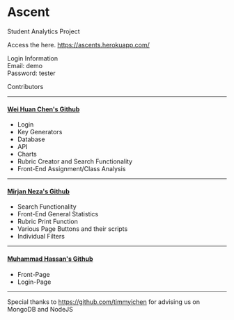 # Ascent
Student Analytics Project

Access the here.
https://ascents.herokuapp.com/

Login Information
<br>
Email: demo
<br>
Password: tester


Contributors
<hr>

#### [Wei Huan Chen's Github](https://github.com/whc105/ascent)
* Login
* Key Generators
* Database
* API
* Charts
* Rubric Creator and Search Functionality
* Front-End Assignment/Class Analysis
<hr>

#### [Mirjan Neza's Github](https://github.com/mirjanneza/ascent)
* Search Functionality 
* Front-End General Statistics
* Rubric Print Function
* Various Page Buttons and their scripts
* Individual Filters
<hr>

#### [Muhammad Hassan's Github](https://github.com/hassan3095)
* Front-Page
* Login-Page
<hr>

Special thanks to https://github.com/timmyichen for advising us on MongoDB and NodeJS

